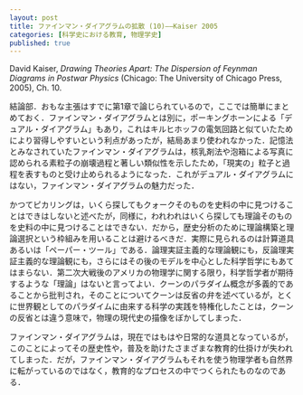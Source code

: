 ```yaml
---
layout: post
title: ファインマン・ダイアグラムの拡散 (10)——Kaiser 2005
categories: [科学史における教育, 物理学史]
published: true
---
```


David Kaiser, _Drawing Theories Apart: The Dispersion of Feynman Diagrams in Postwar Physics_ (Chicago: The University of Chicago Press, 2005), Ch. 10.

結論部．おもな主張はすでに第1章で論じられているので，ここでは簡単にまとめておく．ファインマン・ダイアグラムとは別に，ポーキングホーンによる「デュアル・ダイアグラム」もあり，これはキルヒホッフの電気回路と似ていたためにより習得しやすいという利点があったが，結局あまり使われなかった．記憶法とみなされていたファインマン・ダイアグラムは，核乳剤法や泡箱による写真に認められる素粒子の崩壊過程と著しい類似性を示したため，「現実の」粒子と過程を表すものと受け止められるようになった．これがデュアル・ダイアグラムにはない，ファインマン・ダイアグラムの魅力だった．

かつてピカリングは，いくら探してもクォークそのものを史料の中に見つけることはできはしないと述べたが，同様に，われわれはいくら探しても理論そのものを史料の中に見つけることはできない．だから，歴史分析のために理論構築と理論選択という枠組みを用いることは避けるべきだ．実際に見られるのは計算道具あるいは「ペーパー・ツール」である．論理実証主義的な理論観にも，反論理実証主義的な理論観にも，さらにはその後のモデルを中心とした科学哲学にもあてはまらない．第二次大戦後のアメリカの物理学に関する限り，科学哲学者が期待するような「理論」はないと言ってよい．クーンのパラダイム概念が多義的であることから批判され，そのことについてクーンは反省の弁を述べているが，とくに世界観としてのパラダイムに由来する科学の実践を特権化したことは，クーンの反省とは違う意味で，物理の現代史の描像をぼかしてしまった．

ファインマン・ダイアグラムは，現在ではもはや日常的な道具となっているが，このことによってその歴史性や，普及を助けたさまざまな教育的仕掛けが失われてしまった．だが，ファインマン・ダイアグラムもそれを使う物理学者も自然界に転がっているのではなく，教育的なプロセスの中でつくられたものなのである．
